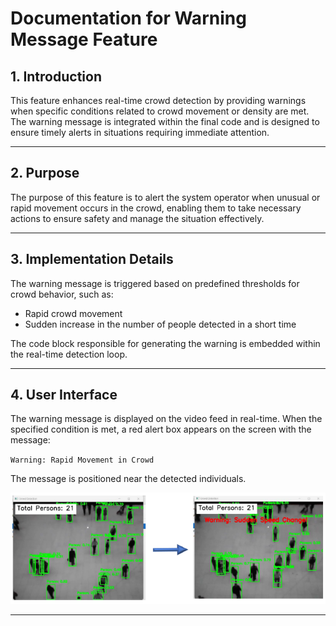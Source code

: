 # Documentation for Warning Message Feature

## 1. Introduction
This feature enhances real-time crowd detection by providing warnings when specific conditions related to crowd movement or density are met. The warning message is integrated within the final code and is designed to ensure timely alerts in situations requiring immediate attention.

---

## 2. Purpose
The purpose of this feature is to alert the system operator when unusual or rapid movement occurs in the crowd, enabling them to take necessary actions to ensure safety and manage the situation effectively.

---

## 3. Implementation Details
The warning message is triggered based on predefined thresholds for crowd behavior, such as:
- Rapid crowd movement
- Sudden increase in the number of people detected in a short time

The code block responsible for generating the warning is embedded within the real-time detection loop.

---

## 4. User Interface
The warning message is displayed on the video feed in real-time. When the specified condition is met, a red alert box appears on the screen with the message:

`Warning: Rapid Movement in Crowd`

The message is positioned near the detected individuals.

![Warning Message Example](./images/warning_message_example.png)

---
